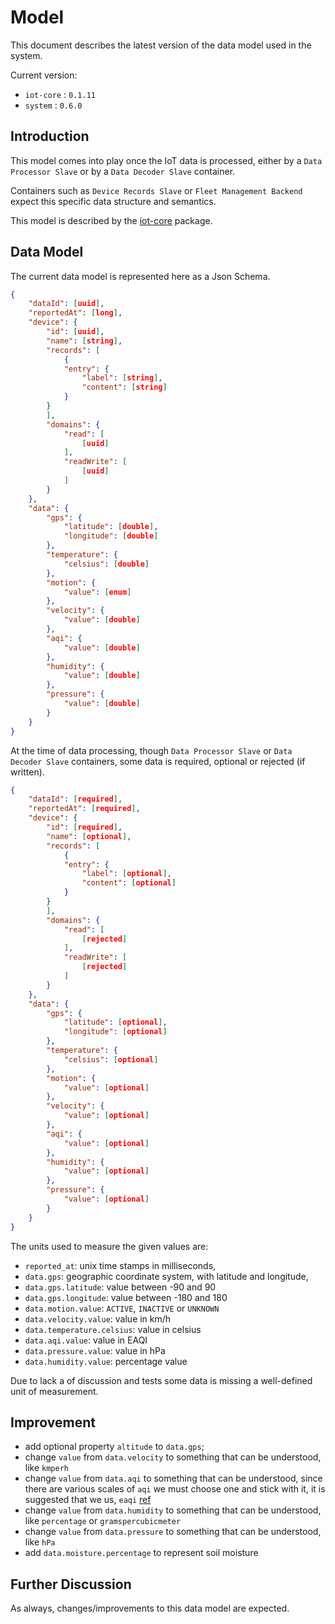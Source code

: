 # Model

This document describes the latest version of the data model used in the system.

Current version:

- `iot-core` : `0.1.11`
- `system` : `0.6.0`

## Introduction

This model comes into play once the IoT data is processed, either by a `Data Processor Slave` or by a `Data Decoder Slave` container.

Containers such as `Device Records Slave` or `Fleet Management Backend` expect this specific data structure and semantics.

This model is described by the [iot-core](https://github.com/ShareSpotPT/iot-core) package.

## Data Model

The current data model is represented here as a Json Schema.

``` json
{
    "dataId": [uuid],
    "reportedAt": [long],
    "device": {
        "id": [uuid],
        "name": [string],
        "records": [
            {
            "entry": {
                "label": [string],
                "content": [string]
            }
        }
        ],
        "domains": {
            "read": [
                [uuid]
            ],
            "readWrite": [
                [uuid]
            ]
        }
    },
    "data": {
        "gps": {
            "latitude": [double],
            "longitude": [double]
        },
        "temperature": {
            "celsius": [double]
        },
        "motion": {
            "value": [enum]
        },
        "velocity": {
            "value": [double]
        },
        "aqi": {
            "value": [double]
        },
        "humidity": {
            "value": [double]
        },
        "pressure": {
            "value": [double]
        }
    }
}
```

At the time of data processing, though `Data Processor Slave` or `Data Decoder Slave` containers, some data is required, optional or rejected (if written).

``` json
{
    "dataId": [required],
    "reportedAt": [required],
    "device": {
        "id": [required],
        "name": [optional],
        "records": [
            {
            "entry": {
                "label": [optional],
                "content": [optional]
            }
        }
        ],
        "domains": {
            "read": [
                [rejected]
            ],
            "readWrite": [
                [rejected]
            ]
        }
    },
    "data": {
        "gps": {
            "latitude": [optional],
            "longitude": [optional]
        },
        "temperature": {
            "celsius": [optional]
        },
        "motion": {
            "value": [optional]
        },
        "velocity": {
            "value": [optional]
        },
        "aqi": {
            "value": [optional]
        },
        "humidity": {
            "value": [optional]
        },
        "pressure": {
            "value": [optional]
        }
    }
}
```

The units used to measure the given values are:

- `reported_at`: unix time stamps in milliseconds,
- `data.gps`: geographic coordinate system, with latitude and longitude,
- `data.gps.latitude`: value between -90 and 90
- `data.gps.longitude`: value between -180 and 180
- `data.motion.value`: `ACTIVE`, `INACTIVE` or `UNKNOWN`
- `data.velocity.value`: value in km/h
- `data.temperature.celsius`: value in celsius
- `data.aqi.value`: value in EAQI
- `data.pressure.value`: value in hPa
- `data.humidity.value`: percentage value

Due to lack a of discussion and tests some data is missing a well-defined unit of measurement.

## Improvement

- add optional property `altitude` to `data.gps`;
- change `value` from `data.velocity` to something that can be understood, like `kmperh`
- change `value` from `data.aqi` to something that can be understood, since there are various scales of `aqi` we must choose one and stick with it, it is suggested that we us, `eaqi` [ref](https://airindex.eea.europa.eu/Map/AQI/Viewer/)
- change `value` from `data.humidity` to something that can be understood, like `percentage` or `gramspercubicmeter`
- change `value` from `data.pressure` to something that can be understood, like `hPa`
- add `data.moisture.percentage` to represent soil moisture

## Further Discussion

As always, changes/improvements to this data model are expected.
